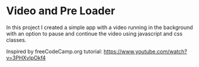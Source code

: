# Video and Pre Loader
In this project I created a simple app with a video running in the background with an option to pause and continue the video using javascript and css classes.


Inspired by freeCodeCamp.org tutorial:
https://www.youtube.com/watch?v=3PHXvlpOkf4

